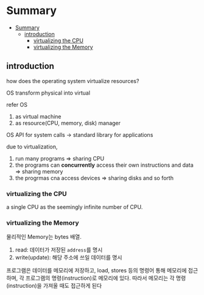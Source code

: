 <!-- @format -->

# Summary

- [Summary](#summary)
    - [introduction](#introduction)
        - [virtualizing the CPU](#virtualizing-the-cpu)
        - [virtualizing the Memory](#virtualizing-the-memory)

## introduction

how does the operating system virtualize resources?

OS transform physical into virtual

refer OS

1. as virtual machine
2. as resource(CPU, memory, disk) manager

OS API for system calls -> standard library for applications

due to virtualization,

1. run many programs => sharing CPU
2. the programs can **concurrently** access their own instructions and data => sharing memory
3. the progrmas cna access devices => sharing disks and so forth

### virtualizing the CPU

a single CPU as the seemingly infinite number of CPU.

### virtualizing the Memory

물리적인 Memory는 bytes 배열.
1. read: 데이터가 저장된 `address`를 명시
2. write(update): 해당 주소에 쓰일 데이터를 명시

프로그램은 데이터를 메모리에 저장하고, load, stores 등의 명령어 통해 메모리에 접근하며, 각 프로그램의 명령(instruction)로 메모리에 있다. 따라서 메모리는 각 명령(instruction)을 가져올 때도 접근하게 된다
